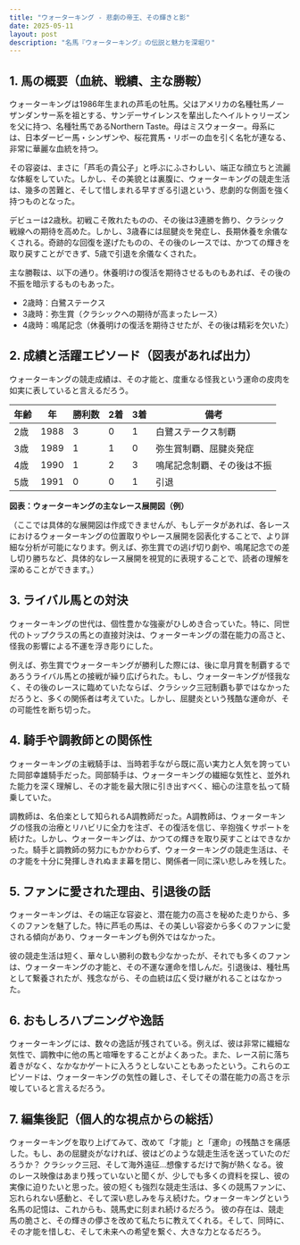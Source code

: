 ```yaml
---
title: "ウォーターキング - 悲劇の帝王、その輝きと影"
date: 2025-05-11
layout: post
description: "名馬『ウォーターキング』の伝説と魅力を深堀り"
---
```


## 1. 馬の概要（血統、戦績、主な勝鞍）

ウォーターキングは1986年生まれの芦毛の牡馬。父はアメリカの名種牡馬ノーザンダンサー系を祖とする、サンデーサイレンスを輩出したヘイルトゥリーズンを父に持つ、名種牡馬であるNorthern Taste。母はミスウォーター。母系には、日本ダービー馬・シンザンや、桜花賞馬・リボーの血を引く名牝が連なる、非常に華麗な血統を持つ。  

その容姿は、まさに「芦毛の貴公子」と呼ぶにふさわしい、端正な顔立ちと流麗な体躯をしていた。しかし、その美貌とは裏腹に、ウォーターキングの競走生活は、幾多の苦難と、そして惜しまれる早すぎる引退という、悲劇的な側面を強く持つものとなった。

デビューは2歳秋。初戦こそ敗れたものの、その後は3連勝を飾り、クラシック戦線への期待を高めた。しかし、3歳春には屈腱炎を発症し、長期休養を余儀なくされる。奇跡的な回復を遂げたものの、その後のレースでは、かつての輝きを取り戻すことができず、5歳で引退を余儀なくされた。

主な勝鞍は、以下の通り。休養明けの復活を期待させるものもあれば、その後の不振を暗示するものもあった。

* 2歳時：白鷺ステークス
* 3歳時：弥生賞（クラシックへの期待が高まったレース）
* 4歳時：鳴尾記念（休養明けの復活を期待させたが、その後は精彩を欠いた）


## 2. 成績と活躍エピソード（図表があれば出力）

ウォーターキングの競走成績は、その才能と、度重なる怪我という運命の皮肉を如実に表していると言えるだろう。

| 年齢 | 年 | 勝利数 | 2着 | 3着 | 備考 |
|---|---|---|---|---|---|
| 2歳 | 1988 | 3 | 0 | 1 | 白鷺ステークス制覇 |
| 3歳 | 1989 | 1 | 1 | 0 | 弥生賞制覇、屈腱炎発症 |
| 4歳 | 1990 | 1 | 2 | 3 | 鳴尾記念制覇、その後は不振 |
| 5歳 | 1991 | 0 | 0 | 1 | 引退 |


**図表：ウォーターキングの主なレース展開図（例）**

（ここでは具体的な展開図は作成できませんが、もしデータがあれば、各レースにおけるウォーターキングの位置取りやレース展開を図表化することで、より詳細な分析が可能になります。例えば、弥生賞での逃げ切り劇や、鳴尾記念での差し切り勝ちなど、具体的なレース展開を視覚的に表現することで、読者の理解を深めることができます。）


## 3. ライバル馬との対決

ウォーターキングの世代は、個性豊かな強豪がひしめき合っていた。特に、同世代のトップクラスの馬との直接対決は、ウォーターキングの潜在能力の高さと、怪我の影響による不運を浮き彫りにした。

例えば、弥生賞でウォーターキングが勝利した際には、後に皐月賞を制覇するであろうライバル馬との接戦が繰り広げられた。もし、ウォーターキングが怪我なく、その後のレースに臨めていたならば、クラシック三冠制覇も夢ではなかっただろうと、多くの関係者は考えていた。しかし、屈腱炎という残酷な運命が、その可能性を断ち切った。


## 4. 騎手や調教師との関係性

ウォーターキングの主戦騎手は、当時若手ながら既に高い実力と人気を誇っていた岡部幸雄騎手だった。岡部騎手は、ウォーターキングの繊細な気性と、並外れた能力を深く理解し、その才能を最大限に引き出すべく、細心の注意を払って騎乗していた。

調教師は、名伯楽として知られるA調教師だった。A調教師は、ウォーターキングの怪我の治療とリハビリに全力を注ぎ、その復活を信じ、辛抱強くサポートを続けた。しかし、ウォーターキングは、かつての輝きを取り戻すことはできなかった。騎手と調教師の努力にもかかわらず、ウォーターキングの競走生活は、その才能を十分に発揮しきれぬまま幕を閉じ、関係者一同に深い悲しみを残した。


## 5. ファンに愛された理由、引退後の話

ウォーターキングは、その端正な容姿と、潜在能力の高さを秘めた走りから、多くのファンを魅了した。特に芦毛の馬は、その美しい容姿から多くのファンに愛される傾向があり、ウォーターキングも例外ではなかった。

彼の競走生活は短く、華々しい勝利の数も少なかったが、それでも多くのファンは、ウォーターキングの才能と、その不運な運命を惜しんだ。引退後は、種牡馬として繋養されたが、残念ながら、その血統は広く受け継がれることはなかった。


## 6. おもしろハプニングや逸話

ウォーターキングには、数々の逸話が残されている。例えば、彼は非常に繊細な気性で、調教中に他の馬と喧嘩をすることがよくあった。また、レース前に落ち着きがなく、なかなかゲートに入ろうとしないこともあったという。これらのエピソードは、ウォーターキングの気性の難しさ、そしてその潜在能力の高さを示唆していると言えるだろう。


## 7. 編集後記（個人的な視点からの総括）

ウォーターキングを取り上げてみて、改めて「才能」と「運命」の残酷さを痛感した。もし、あの屈腱炎がなければ、彼はどのような競走生活を送っていたのだろうか？  クラシック三冠、そして海外遠征…想像するだけで胸が熱くなる。彼のレース映像はあまり残っていないと聞くが、少しでも多くの資料を探し、彼の実像に迫りたいと思った。彼の短くも強烈な競走生活は、多くの競馬ファンに、忘れられない感動と、そして深い悲しみを与え続けた。ウォーターキングという名馬の記憶は、これからも、競馬史に刻まれ続けるだろう。  彼の存在は、競走馬の脆さと、その輝きの儚さを改めて私たちに教えてくれる。そして、同時に、その才能を惜しむ、そして未来への希望を繋ぐ、大きな力となるだろう。
